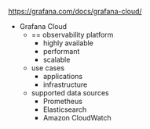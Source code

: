 https://grafana.com/docs/grafana-cloud/

* Grafana Cloud
  * == observability platform
    * highly available
    * performant
    * scalable
  * use cases
    * applications
    * infrastructure
  * supported data sources
    * Prometheus
    * Elasticsearch
    * Amazon CloudWatch

